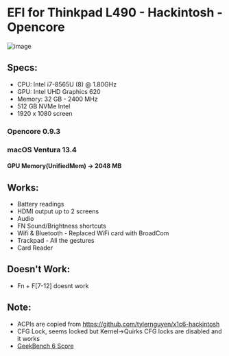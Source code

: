 # EFI for Thinkpad L490 - Hackintosh - Opencore

![image](https://github.com/takobaba/EFI-Opencore-Thinkpad-L490/assets/3728072/1a847741-5da1-46be-b67f-658dfa5ff2ca)

## Specs:
  - CPU: Intel i7-8565U (8) @ 1.80GHz
  - GPU: Intel UHD Graphics 620
  - Memory: 32 GB - 2400 MHz
  - 512 GB NVMe Intel
  - 1920 x 1080 screen

### Opencore 0.9.3

### macOS Ventura 13.4

#### GPU Memory(UnifiedMem) -> 2048 MB

## Works:

  * Battery readings
  * HDMI output up to 2 screens
  * Audio
  * FN Sound/Brightness shortcuts
  * Wifi & Bluetooth - Replaced WiFi card with BroadCom
  * Trackpad - All the gestures
  * Card Reader

## Doesn't Work:

  * Fn + F[7-12] doesnt work

## Note: 

  * ACPIs are copied from https://github.com/tylernguyen/x1c6-hackintosh
  * CFG Lock, seems locked but Kernel->Quirks CFG locks are disabled and it works
  * [GeekBench 6 Score](https://browser.geekbench.com/v6/cpu/1577874)
